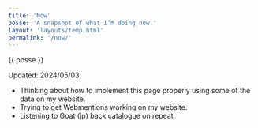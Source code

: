 ```yaml
---
title: 'Now'
posse: 'A snapshot of what I’m doing now.'
layout: 'layouts/temp.html'
permalink: '/now/'
---
```


{{ posse }}

Updated: 2024/05/03

- Thinking about how to implement this page properly using some of the data on my website.
- Trying to get Webmentions working on my website.
- Listening to Goat (jp) back catalogue on repeat.